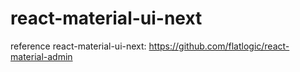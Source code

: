 # react-material-ui-next
reference react-material-ui-next: https://github.com/flatlogic/react-material-admin

